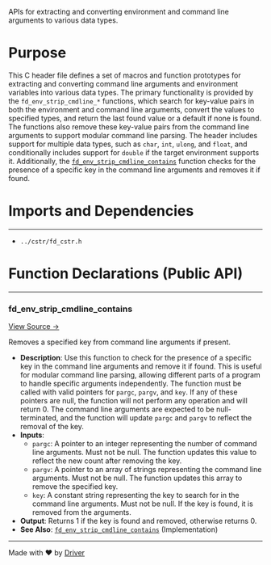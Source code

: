 <!--------------------------------------------------------------------------------->
<!-- IMPORTANT: This file is auto-generated by Driver (https://driver.ai). -------->
<!-- Manual edits may be overwritten on future commits. --------------------------->
<!--------------------------------------------------------------------------------->

APIs for extracting and converting environment and command line arguments to various data types.

# Purpose
This C header file defines a set of macros and function prototypes for extracting and converting command line arguments and environment variables into various data types. The primary functionality is provided by the `fd_env_strip_cmdline_*` functions, which search for key-value pairs in both the environment and command line arguments, convert the values to specified types, and return the last found value or a default if none is found. The functions also remove these key-value pairs from the command line arguments to support modular command line parsing. The header includes support for multiple data types, such as `char`, `int`, `ulong`, and `float`, and conditionally includes support for `double` if the target environment supports it. Additionally, the [`fd_env_strip_cmdline_contains`](<#fd_env_strip_cmdline_contains>) function checks for the presence of a specific key in the command line arguments and removes it if found.
# Imports and Dependencies

---
- `../cstr/fd_cstr.h`


# Function Declarations (Public API)

---
### fd\_env\_strip\_cmdline\_contains<!-- {{#callable_declaration:fd_env_strip_cmdline_contains}} -->
[View Source →](<../../../../../src/util/env/fd_env.h#L63>)

Removes a specified key from command line arguments if present.
- **Description**: Use this function to check for the presence of a specific key in the command line arguments and remove it if found. This is useful for modular command line parsing, allowing different parts of a program to handle specific arguments independently. The function must be called with valid pointers for `pargc`, `pargv`, and `key`. If any of these pointers are null, the function will not perform any operation and will return 0. The command line arguments are expected to be null-terminated, and the function will update `pargc` and `pargv` to reflect the removal of the key.
- **Inputs**:
    - `pargc`: A pointer to an integer representing the number of command line arguments. Must not be null. The function updates this value to reflect the new count after removing the key.
    - `pargv`: A pointer to an array of strings representing the command line arguments. Must not be null. The function updates this array to remove the specified key.
    - `key`: A constant string representing the key to search for in the command line arguments. Must not be null. If the key is found, it is removed from the arguments.
- **Output**: Returns 1 if the key is found and removed, otherwise returns 0.
- **See Also**: [`fd_env_strip_cmdline_contains`](<fd_env.c.md#fd_env_strip_cmdline_contains>)  (Implementation)



---
Made with ❤️ by [Driver](https://www.driver.ai/)